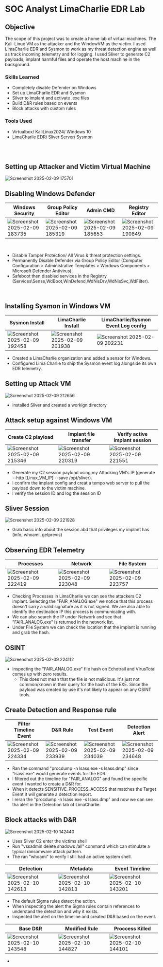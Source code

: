 # SOC Analyst LimaCharlie EDR Lab

## Objective
The scope of this project was to create a home lab of virtual machines. The Kali-Linux VM as the attacker and the WindowVM as the victim. I used LimaCharlie EDR and Sysmon to work as my threat detection engine as well as track incoming telemetry and for logging. I used Sliver to generate C2 payloads, implant harmful files and operate the host machine in the background.

### Skills Learned

- Completely disable Defender on Windows
- Set up LimaCharlie EDR and Sysmon
- Silver to implant and activate .exe files
- Build D&R rules based on events
- Block attacks with custom rules

### Tools Used

- Virtualbox/ KaliLinux2024/ Windows 10
- LimaCharlie EDR/ Sliver Server/ Sysmon
<br/>
<br/>

## Setting up Attacker and Victim Virtual Machine
![Screenshot 2025-02-09 175701](https://github.com/user-attachments/assets/98966ca1-270b-4b29-bf0d-bb2c5d2d3c7e)

## Disabling Windows Defender
| Windows Security| Group Policy Editor| Admin CMD| Registry Editor|
|----------------------------|----------------------------|----------------------------|----------------------------|
|![Screenshot 2025-02-09 183735](https://github.com/user-attachments/assets/87efc3d6-fd62-4b42-bd77-51ef242af75f)|![Screenshot 2025-02-09 185319](https://github.com/user-attachments/assets/33c59b24-0bd8-4b7c-b68b-590bfc5b7e25)|![Screenshot 2025-02-09 185653](https://github.com/user-attachments/assets/779e2724-e792-4aa0-be0a-767e597c3337)|![Screenshot 2025-02-09 190849](https://github.com/user-attachments/assets/cfad9518-6daa-4633-bfc7-d09dc39280ab)|

<br/>

- Disable Tamper Protection/ All Virus & threat protection settings.
- Permanently Disable Defender via Group Policy Editor (Computer Configuration > Administrative Templates > Windows Components > Microsoft Defender Antivirus).
- Safeboot then disabled services in the Registry (Services\Sense,WdBoot,WinDefend,WdNisDrv,WdNisSvc,WdFilter).
  
<br/>

## Installing Sysmon in Windows VM
| Sysmon Install| LimaCharlie Install| LimaCharlie/Sysmon Event Log config|
|----------------------------|----------------------------|----------------------------|
|![Screenshot 2025-02-09 192458](https://github.com/user-attachments/assets/178f0b7e-e9bf-4274-b2c6-b6baef234a32)|![Screenshot 2025-02-09 201938](https://github.com/user-attachments/assets/07459ea8-46c0-48a1-b455-b8034452843e)|![Screenshot 2025-02-09 202231](https://github.com/user-attachments/assets/3be69ab2-dd0f-42f1-b0b2-88b7e033aacb)|

- Created a LimaCharlie organization and added a sensor for Windows.
- Configured Lima Charlie to ship the Sysmon event log alongside its own EDR telemetry.

## Setting up Attack VM
![Screenshot 2025-02-09 212656](https://github.com/user-attachments/assets/74e6fcb5-6809-48ea-ab80-ada9db5377b1)
- Installed Sliver and created a workign directory

## Attack setup against Windows VM
| Create C2 playload| Implant file transfer| Verify active implant session|
|----------------------------|----------------------------|----------------------------|
|![Screenshot 2025-02-09 215346](https://github.com/user-attachments/assets/46114902-5277-4643-adc5-5e72c342a275)|![Screenshot 2025-02-09 220319](https://github.com/user-attachments/assets/17f9cc92-24e0-4e02-8be1-cf3fe13d9846)|![Screenshot 2025-02-09 221551](https://github.com/user-attachments/assets/1b2db58d-cd5a-45f1-b78f-732d2ecbf15b)|

- Generate my C2 session payload using my Attacking VM's IP (generate --http [Linux_VM_IP] --save /opt/sliver).
- I confirm the implant config and creat a tempo web server to pull the payload down to the victim machine.
- I verify the session ID and log the session ID

## Sliver Session
![Screenshot 2025-02-09 221928](https://github.com/user-attachments/assets/e3ee6303-8b53-4b3d-9238-d6345c26a974)
- Grab basic info about the session abd that privileges my implant has (info, whoami, getprevis)

## Observing EDR Telemetry
| Processes| Network| File System|
|----------------------------|----------------------------|----------------------------|
|![Screenshot 2025-02-09 222419](https://github.com/user-attachments/assets/99999140-f7ca-4ac1-a720-1146d76d6a9b)|![Screenshot 2025-02-09 223048](https://github.com/user-attachments/assets/5ba25a3e-65b2-49e5-b128-5189639e7540)|![Screenshot 2025-02-09 223757](https://github.com/user-attachments/assets/5250f12b-6547-4b7b-8909-7d30ba50655e)|

- Checking Processes in LimaCharlie we can see the attackers C2 implant. Selecting the "FAIR_ANALOG.exe" we notice that this process doesn't carry a valid signature as it is not signed. We are also able to identify the destination IP this process is communicating with.
- We can also search the IP under Network and see that "FAIR_ANALOG.exe" is returned in the network list.
- Under File System we can check the location that the implant is running and grab the hash.

## OSINT
![Screenshot 2025-02-09 224112](https://github.com/user-attachments/assets/1de2ba44-d8a5-4eed-8d9d-535d8bbad41e)
- Inspecting the "FAIR_ANALOG.exe" file hash on Echotrail and VirusTotal comes up with zero results.
  - This does not mean that the file is not malicious. It's just not common/known in their query for the hash of the EXE. Since the payload was created by use it's not likely to appear on any OSINT tools.

## Create Detection and Response rule
| Filter Timeline Event| D&R Rule| Test Event| Detection Alert|
|----------------------------|----------------------------|----------------------------|----------------------------|
|![Screenshot 2025-02-09 224334](https://github.com/user-attachments/assets/eab8d6ad-02ab-43fd-bb19-d5640e0f33c6)|![Screenshot 2025-02-09 233939](https://github.com/user-attachments/assets/9cba0600-ff80-4a94-8f6d-9f27853f70fa)|![Screenshot 2025-02-09 234039](https://github.com/user-attachments/assets/48a302e7-a2c1-474a-b712-3262993315f9)|![Screenshot 2025-02-09 234648](https://github.com/user-attachments/assets/8afeef80-0ab1-4a13-9922-2ed93db557f6)|

- Ran the command "procdump -n lsass.exe -s lsass.dmp" since "lsass.exe" would generate events for the EDR.
- I filtered out the timeline for "FAIR_ANALOG" and found the specific event I wanted to create a D&R for.
- When it detects SENSITIVE_PROCESS_ACCESS that matches the Target Event it will generate a detection report.
- I reran the "procdump -n lsass.exe -s lsass.dmp" and now we can see tha alert in the Detection tab of LimaCharlie.

## Block attacks with D&R
![Screenshot 2025-02-10 142440](https://github.com/user-attachments/assets/37d1eeae-f430-4aa3-abda-caf4f8cf1c0f)

- Uses Silver C2 enter the victims shell
- Run "vssadmin delete shadows /all" command which can stimulate a typical ransomware attack pattern.
- The ran "whoami" to verify I still had an active system shell.

| Detection| Metadata| Event Timeline|
|----------------------------|----------------------------|----------------------------|
|![Screenshot 2025-02-10 142613](https://github.com/user-attachments/assets/bbe22668-d338-4e60-bbce-25f507beb309)|![Screenshot 2025-02-10 142813](https://github.com/user-attachments/assets/cab19567-c866-4216-b718-8cca619c7f50)|![Screenshot 2025-02-10 143201](https://github.com/user-attachments/assets/15a900de-d850-462d-a7fe-b7be41136a2b)|

- The default Sigma rules detect the action.
- When inspecting the alert the Sigma rules contain references  to understand the detection and why it exists.
- Inspected the alert on the timeline and created D&R based on the event.

| Base D&R| Modified Rule| Proccess Killed|
|----------------------------|----------------------------|----------------------------|
|![Screenshot 2025-02-10 143548](https://github.com/user-attachments/assets/9d1eedd0-1b99-4dff-90bb-0832921b974b)|![Screenshot 2025-02-10 144827](https://github.com/user-attachments/assets/2838be96-9ba1-4afe-9a30-a910d7bfb94d)|![Screenshot 2025-02-10 144101](https://github.com/user-attachments/assets/63fc300d-c283-4430-9bd2-b36a668fc861)|

-

